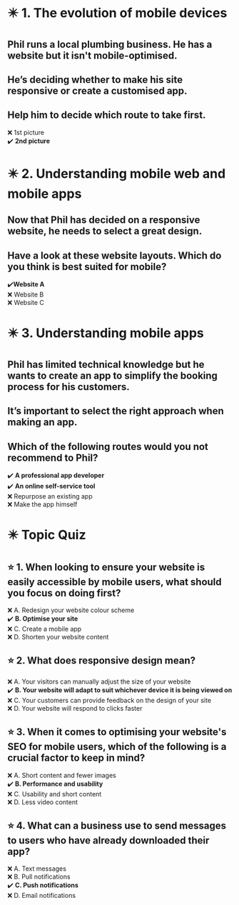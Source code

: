 # :eight_pointed_black_star: 1. The evolution of mobile devices

## Phil runs a local plumbing business. He has a website but it isn't mobile-optimised.

## He’s deciding whether to make his site responsive or create a customised app.

## Help him to decide which route to take first.

:x: 1st picture\
:heavy_check_mark: **2nd picture**

# :eight_pointed_black_star: 2. Understanding mobile web and mobile apps

## Now that Phil has decided on a responsive website, he needs to select a great design.

## Have a look at these website layouts. Which do you think is best suited for mobile?

:heavy_check_mark:**Website A**\
:x: Website B\
:x: Website C

# :eight_pointed_black_star: 3.  Understanding mobile apps

## Phil has limited technical knowledge but he wants to create an app to simplify the booking process for his customers.

## It’s important to select the right approach when making an app.

## Which of the following routes would you not recommend to Phil?

:heavy_check_mark: **A professional app developer**\
:heavy_check_mark: **An online self-service tool**\
:x: Repurpose an existing app\
:x: Make the app himself

# :eight_pointed_black_star: Topic Quiz

## :star: 1. When looking to ensure your website is easily accessible by mobile users, what should you focus on doing first?

:x: A. Redesign your website colour scheme\
:heavy_check_mark: **B. Optimise your site**\
:x: C. Create a mobile app\
:x: D. Shorten your website content

## :star: 2. What does responsive design mean?

:x: A. Your visitors can manually adjust the size of your website\
:heavy_check_mark: **B. Your website will adapt to suit whichever device it is being viewed on**\
:x: C. Your customers can provide feedback on the design of your site\
:x: D. Your website will respond to clicks faster

## :star: 3. When it comes to optimising your website's SEO for mobile users, which of the following is a crucial factor to keep in mind?

:x: A. Short content and fewer images\
:heavy_check_mark: **B. Performance and usability**\
:x: C. Usability and short content\
:x: D. Less video content

## :star: 4. What can a business use to send messages to users who have already downloaded their app?

:x: A. Text messages\
:x: B. Pull notifications\
:heavy_check_mark: **C. Push notifications**\
:x: D. Email notifications